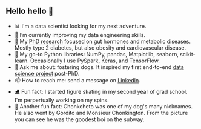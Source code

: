 ## Hello hello 👋
- 📊 I'm a data scientist looking for my next adventure.
- 🌱 I’m currently improving my data engineering skills.
- 🧬 My [PhD research](https://scholar.google.com/citations?hl=en&user=4reAnikAAAAJ&view_op=list_works&sortby=pubdate) focused on gut hormones and metabolic diseases. Mostly type 2 diabetes, but also obesity and cardiovascular disease.
- 🐍 My go-to Python libraries: NumPy, pandas, Matplotlib, seaborn, scikit-learn. Occasionally I use PySpark, Keras, and TensorFlow.
- 🐶 Ask me about: fostering dogs. It inspired my first end-to-end [data science project](https://github.com/chonkcheto/adoptabledogsofny) post-PhD.
- 📫 How to reach me: send a message on [LinkedIn](https://www.linkedin.com/in/tiaraahmad/).
- ⛸️ Fun fact: I started figure skating in my second year of grad school. I'm perpertually working on my spins.
- 🐶 Another fun fact: Chonkcheto was one of my dog's many nicknames. He also went by Gordito and Monsieur Chonkington. From the picture you can see he was the goodest boi on the subway.

<!--
**chonkcheto/chonkcheto** is a ✨ _special_ ✨ repository because its `README.md` (this file) appears on your GitHub profile.

Here are some ideas to get you started:

- 🔭 I’m currently working on ...
- 🌱 I’m currently learning ...
- 👯 I’m looking to collaborate on ...
- 🤔 I’m looking for help with ...
- 💬 Ask me about ...
- 📫 How to reach me: ...
- 😄 Pronouns: ...
- ⚡ Fun fact: ...
-->
